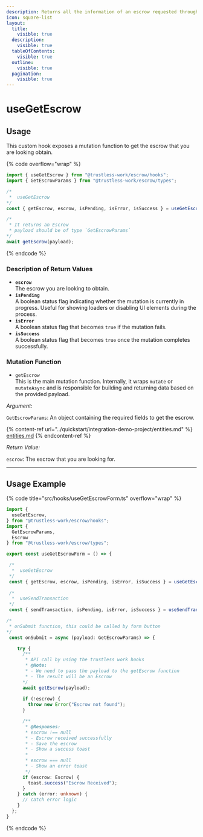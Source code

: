 ```yaml
---
description: Returns all the information of an escrow requested through the contractId.
icon: square-list
layout:
  title:
    visible: true
  description:
    visible: true
  tableOfContents:
    visible: true
  outline:
    visible: true
  pagination:
    visible: true
---
```


# useGetEscrow

## Usage

This custom hook exposes a mutation function to get the escrow that you are looking obtain.&#x20;

{% code overflow="wrap" %}
```typescript
import { useGetEscrow } from "@trustless-work/escrow/hooks";
import { GetEscrowParams } from "@trustless-work/escrow/types";

/*
 *  useGetEscrow
*/
const { getEscrow, escrow, isPending, isError, isSuccess } = useGetEscrow();

/* 
 * It returns an Escrow
 * payload should be of type `GetEscrowParams`
*/
await getEscrow(payload);
```
{% endcode %}

### Description of Return Values

* **`escrow`**\
  The escrow you are looking to obtain.
* **`isPending`**\
  A boolean status flag indicating whether the mutation is currently in progress. Useful for showing loaders or disabling UI elements during the process.
* **`isError`**\
  A boolean status flag that becomes `true` if the mutation fails.
* **`isSuccess`**\
  A boolean status flag that becomes `true` once the mutation completes successfully.

### Mutation Function

* `getEscrow`\
  This is the main mutation function. Internally, it wraps `mutate` or `mutateAsync` and is responsible for building and returning data based on the provided payload.

_Argument:_

`GetEscrowParams`: An object containing the required fields to get the escrow.

{% content-ref url="../quickstart/integration-demo-project/entities.md" %}
[entities.md](../quickstart/integration-demo-project/entities.md)
{% endcontent-ref %}

_Return Value:_

`escrow`: The escrow that you are looking for.

***

## Usage Example

{% code title="src/hooks/useGetEscrowForm.ts" overflow="wrap" %}
```typescript
import {
  useGetEscrow,
} from "@trustless-work/escrow/hooks";
import {
  GetEscrowParams, 
  Escrow
} from "@trustless-work/escrow/types";

export const useGetEscrowForm = () => {

 /*
  *  useGetEscrow
 */
 const { getEscrow, escrow, isPending, isError, isSuccess } = useGetEscrow();
 
 /*
  *  useSendTransaction
 */
 const { sendTransaction, isPending, isError, isSuccess } = useSendTransaction();

/*
 * onSubmit function, this could be called by form button
*/
 const onSubmit = async (payload: GetEscrowParams) => {

    try {
      /**
       * API call by using the trustless work hooks
       * @Note:
       * - We need to pass the payload to the getEscrow function
       * - The result will be an Escrow
      */
      await getEscrow(payload);
      
      if (!escrow) {
        throw new Error("Escrow not found");
      }

      /**
       * @Responses:
       * escrow !== null
       * - Escrow received successfully
       * - Save the escrow
       * - Show a success toast
       *
       * escrow === null
       * - Show an error toast
       */
      if (escrow: Escrow) {
        toast.success("Escrow Received");
      }
    } catch (error: unknown) {
      // catch error logic
    }
  };
}

```
{% endcode %}

